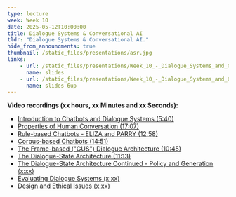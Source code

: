 ```yaml
---
type: lecture
week: Week 10
date: 2025-05-12T10:00:00
title: Dialogue Systems & Conversational AI
tldr: "Dialogue Systems & Conversational AI."
hide_from_announcments: true
thumbnail: /static_files/presentations/asr.jpg
links: 
    - url: /static_files/presentations/Week_10_-_Dialogue_Systems_and_Conversational_AI.pdf
      name: slides
    - url: /static_files/presentations/Week_10_-_Dialogue_Systems_and_Conversational_AI_6up.pdf
      name: slides 6up
---
```

**Video recordings (xx hours, xx Minutes and xx Seconds):**
- [Introduction to Chatbots and Dialogue Systems (5:40)](https://youtu.be/_oGSdNmgG-w)
- [Properties of Human Conversation (17:07)](https://youtu.be/60bplNwZGk0)
- [Rule-based Chatbots - ELIZA and PARRY (12:58)](https://youtu.be/BSmRHH6tfwc)
- [Corpus-based Chatbots (14:51)](https://youtu.be/-rzmcCaaBjs)
- [The Frame-based ("GUS") Dialogue Architecture (10:45)](https://youtu.be/YfTRPdpvc3I)
- [The Dialogue-State Architecture (11:13)](https://youtu.be/fFUUR0l1VaI)
- [The Dialogue-State Architecture Continued - Policy and Generation (x:xx)]()
- [Evaluating Dialogue Systems (x:xx)]()
- [Design and Ethical Issues (x:xx)]()
